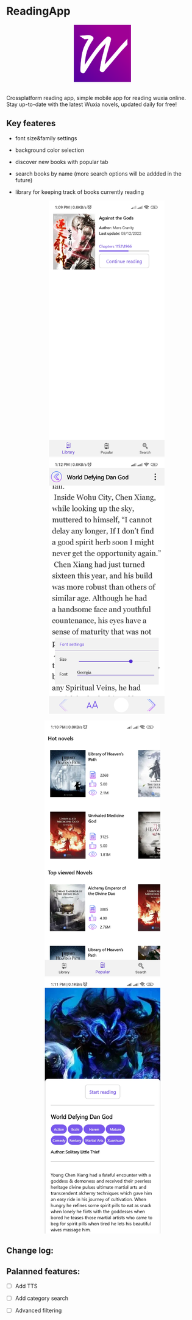 # ReadingApp
<div align=center>
  <img src=images/reading_icon.svg width=150 height=150 style=" padding-bottom: 30px">
</div>
Crossplatform reading app, simple mobile app for reading wuxia online. Stay up-to-date with the latest Wuxia novels, updated daily for free!

## Key feateres
- font size&family settings
- background color selection
- discover new books with popular tab
- search books by name (more search options will be addded in the future)
- library for keeping track of books currently reading
  <div align="center">
  <img src=images/library.jpg height=672 width=303 />

  <img src=images/reading.jpg height=672 width=303 />
</div>
<div align="center">
  <img src=images/popular.jpg height=672 width=303 /> 
  <img src=images/details.jpg height=672 width=303 />  
</div>


## Change log:
## Palanned features:
- [ ] Add TTS 
- [ ] Add category search
- [ ] Advanced filtering


